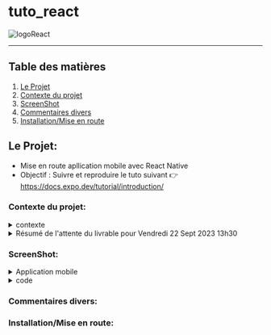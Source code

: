 # tuto_react

![logoReact](https://github.com/LegrandThomas/tuto_react/assets/103045194/42468eff-1777-4c62-9a5d-c14acce1546b)

---

## Table des matières

1. [Le Projet](#le-projet)
2. [Contexte du projet](#contexte-du-projet)
3. [ScreenShot](#ScreenShot)
4. [Commentaires divers](#Commentaires-divers)
5. [Installation/Mise en route](#installationmise-en-route)


## Le Projet:

* Mise en route apllication mobile avec React Native
* Objectif : Suivre et reproduire le tuto suivant 👉
                         https://docs.expo.dev/tutorial/introduction/

 ### Contexte du projet:
  
  <details>
      <summary>contexte</summary>
    👋 Hey les ami.es, vous connaissez la dernière nouvelle ? 🤔 Vraiment ? Eh bien j'ai été élu Maire avec 99,9% de voix des Alumnis et Simplonien.es (merci Cambridge Analytica 💰💰💰), eh ouais ma gueule.....euh enfin OUI mes chèr.es concitoyen.es 🇫🇷🥖.

Et en tant que Maire de Simplonville, je souhaite développer des outils numériques accessibles par toutes & tous.

Priorité numéro 1, la sécurité de tous. Je souhaite faire développer une application pour alerter dans ma ville. Alors alerter de quoi ? Accident, travaux, problème de voirie (propreté, éclairage,...), chien perdu, etc... et comment ? via une application mobile. Mon équipe IT étant débordé, je compte sur votre talent pour mettre en place ce projet. L'étude a été réalisé en amont et le choix des technos également.​

Comment va fonctionner cette application ? C'est ultra simple. Un simple formulaire de signalement avec :

un champ pour choisir le type d'alerte (voirie, stationnement, travaux,etc)
un champ de type textarea pour décrire l'alerte
un champ date
un champ horaires
un champ pour l'adresse sous forme de carte intéractive avec possibilité de géolocalisation et reverse geocoding
un champ photo (caméra smartphone)
les champs classiques (nom, prenom, adresse, cp, ville, email, téléphone)
BONUS :

possibilité d'envoyer une vidéo de 30 secondes max
reCAPTCHA Google
Bandeau cookie avant utilisation de l'application
une navigation dans l'application pour aller sur la page mentions légales​

Chaque alerte sera envoyer à différentes adresses emais selon le sujet d'alerte.

Pour la voirie, envoyer à voirie@simplonville.co

Pour les animaux, envoyer à animaux@simplonville.co

Etc....
exemple de ce que j'attends : https://criquebeuf-seine.fr/alertez-nous/


  </details>
  
  
<details>


<summary> Résumé de l'attente du livrable pour Vendredi 22 Sept 2023 13h30</summary>
Application Mobile déployée via EAS
1 SCREEN d'accueil avec lien pour arriver sur un 2eme SCREEN avec le formulaire (Routing)
Un formulaire avec les différents champs demandés dans le brief projet
Une MAP dans le formulaire avec Marker et GEOLOCALISATION + GEO REVERSE pour récupérer l'adresse postale
Un Composant CAMERA pour prendre une photo du délit 😉
La DATE & HEURE du crime
Envoie de mail avec TOUS les éléments et en Cci mon email : cdelobel.ext@simplon.co
BONUS : Mise en place bandeau RGPD, vidéo, Splashscreen et + encore j'adore les Kinder et les jouets à l'intérieur 😉 


  </details>




   ### ScreenShot:

<details>
<summary>Application mobile</summary>


   
  </details>
<details>
<summary>code</summary>


   
  </details>



### Commentaires divers:

### Installation/Mise en route:

